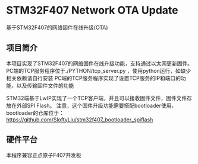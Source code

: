 # STM32F407 Network OTA Update

基于STM32F407的网络固件在线升级(OTA)

## 项目简介

本项目实现了STM32F407的网络固件在线升级功能，支持通过以太网更新固件。
PC端的TCP服务程序位于./PYTHON/tcp_server.py ，使用python运行，如缺少相关依赖请自行安装
PC端的TCP服务程序实现了设置TCP服务的IP和端口的功能，以及传输固件文件的功能

STM32端基于LwIP实现了一个TCP客户端，并且可以接收固件文件，固件文件存放在外部SPI Flash。
注意，这个固件升级功能需要搭配bootloader使用，bootloader的仓库位于：
https://github.com/SloftyLiu/stm32f407_bootloader_spiflash

## 硬件平台
本程序兼容正点原子F407开发板
